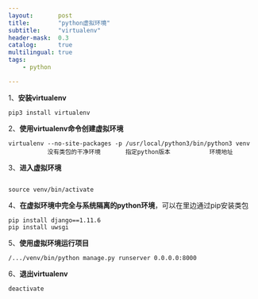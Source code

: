 ```yaml
---
layout:       post
title:        "python虚拟环境"
subtitle:     "virtualenv"
header-mask:  0.3
catalog:      true
multilingual: true
tags:
    - python

---
```


1、**安装virtualenv**
```
pip3 install virtualenv
```

2、**使用virtualenv命令创建虚拟环境**
```
virtualenv --no-site-packages -p /usr/local/python3/bin/python3 venv
           没有类包的干净环境       指定python版本           环境地址

```

3、**进入虚拟环境**
```

source venv/bin/activate
```

4、**在虚拟环境中完全与系统隔离的python环境**，可以在里边通过pip安装类包
```
pip install django==1.11.6
pip install uwsgi

```

5、**使用虚拟环境运行项目**
```
/.../venv/bin/python manage.py runserver 0.0.0.0:8000

```

6、**退出virtualenv**
```
deactivate

```
